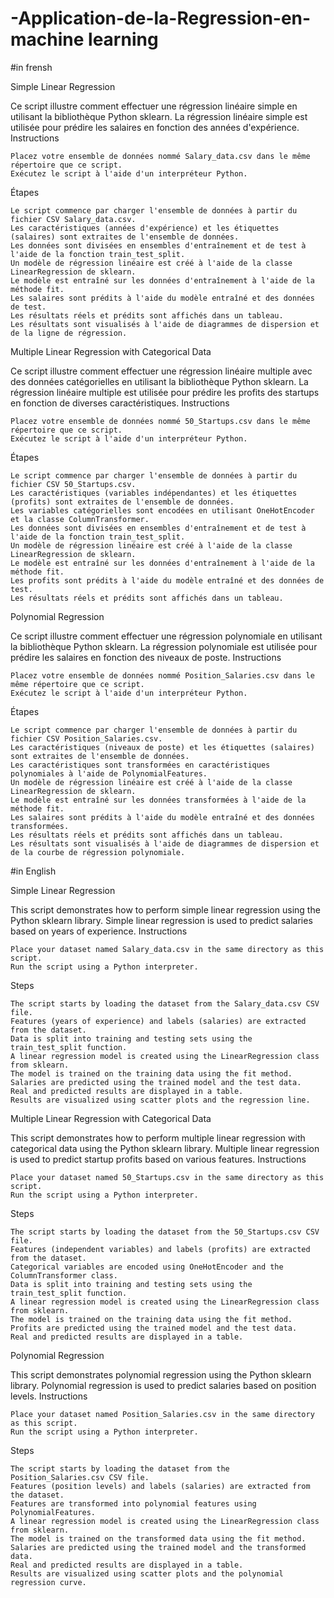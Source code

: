 # -Application-de-la-Regression-en-machine learning
#in frensh

Simple Linear Regression

Ce script illustre comment effectuer une régression linéaire simple en utilisant la bibliothèque Python sklearn. La régression linéaire simple est utilisée pour prédire les salaires en fonction des années d'expérience.
Instructions

    Placez votre ensemble de données nommé Salary_data.csv dans le même répertoire que ce script.
    Exécutez le script à l'aide d'un interpréteur Python.

Étapes

    Le script commence par charger l'ensemble de données à partir du fichier CSV Salary_data.csv.
    Les caractéristiques (années d'expérience) et les étiquettes (salaires) sont extraites de l'ensemble de données.
    Les données sont divisées en ensembles d'entraînement et de test à l'aide de la fonction train_test_split.
    Un modèle de régression linéaire est créé à l'aide de la classe LinearRegression de sklearn.
    Le modèle est entraîné sur les données d'entraînement à l'aide de la méthode fit.
    Les salaires sont prédits à l'aide du modèle entraîné et des données de test.
    Les résultats réels et prédits sont affichés dans un tableau.
    Les résultats sont visualisés à l'aide de diagrammes de dispersion et de la ligne de régression.

Multiple Linear Regression with Categorical Data

Ce script illustre comment effectuer une régression linéaire multiple avec des données catégorielles en utilisant la bibliothèque Python sklearn. La régression linéaire multiple est utilisée pour prédire les profits des startups en fonction de diverses caractéristiques.
Instructions

    Placez votre ensemble de données nommé 50_Startups.csv dans le même répertoire que ce script.
    Exécutez le script à l'aide d'un interpréteur Python.

Étapes

    Le script commence par charger l'ensemble de données à partir du fichier CSV 50_Startups.csv.
    Les caractéristiques (variables indépendantes) et les étiquettes (profits) sont extraites de l'ensemble de données.
    Les variables catégorielles sont encodées en utilisant OneHotEncoder et la classe ColumnTransformer.
    Les données sont divisées en ensembles d'entraînement et de test à l'aide de la fonction train_test_split.
    Un modèle de régression linéaire est créé à l'aide de la classe LinearRegression de sklearn.
    Le modèle est entraîné sur les données d'entraînement à l'aide de la méthode fit.
    Les profits sont prédits à l'aide du modèle entraîné et des données de test.
    Les résultats réels et prédits sont affichés dans un tableau.

Polynomial Regression

Ce script illustre comment effectuer une régression polynomiale en utilisant la bibliothèque Python sklearn. La régression polynomiale est utilisée pour prédire les salaires en fonction des niveaux de poste.
Instructions

    Placez votre ensemble de données nommé Position_Salaries.csv dans le même répertoire que ce script.
    Exécutez le script à l'aide d'un interpréteur Python.

Étapes

    Le script commence par charger l'ensemble de données à partir du fichier CSV Position_Salaries.csv.
    Les caractéristiques (niveaux de poste) et les étiquettes (salaires) sont extraites de l'ensemble de données.
    Les caractéristiques sont transformées en caractéristiques polynomiales à l'aide de PolynomialFeatures.
    Un modèle de régression linéaire est créé à l'aide de la classe LinearRegression de sklearn.
    Le modèle est entraîné sur les données transformées à l'aide de la méthode fit.
    Les salaires sont prédits à l'aide du modèle entraîné et des données transformées.
    Les résultats réels et prédits sont affichés dans un tableau.
    Les résultats sont visualisés à l'aide de diagrammes de dispersion et de la courbe de régression polynomiale.

#in English 

Simple Linear Regression

This script demonstrates how to perform simple linear regression using the Python sklearn library. Simple linear regression is used to predict salaries based on years of experience.
Instructions

    Place your dataset named Salary_data.csv in the same directory as this script.
    Run the script using a Python interpreter.

Steps

    The script starts by loading the dataset from the Salary_data.csv CSV file.
    Features (years of experience) and labels (salaries) are extracted from the dataset.
    Data is split into training and testing sets using the train_test_split function.
    A linear regression model is created using the LinearRegression class from sklearn.
    The model is trained on the training data using the fit method.
    Salaries are predicted using the trained model and the test data.
    Real and predicted results are displayed in a table.
    Results are visualized using scatter plots and the regression line.

Multiple Linear Regression with Categorical Data

This script demonstrates how to perform multiple linear regression with categorical data using the Python sklearn library. Multiple linear regression is used to predict startup profits based on various features.
Instructions

    Place your dataset named 50_Startups.csv in the same directory as this script.
    Run the script using a Python interpreter.

Steps

    The script starts by loading the dataset from the 50_Startups.csv CSV file.
    Features (independent variables) and labels (profits) are extracted from the dataset.
    Categorical variables are encoded using OneHotEncoder and the ColumnTransformer class.
    Data is split into training and testing sets using the train_test_split function.
    A linear regression model is created using the LinearRegression class from sklearn.
    The model is trained on the training data using the fit method.
    Profits are predicted using the trained model and the test data.
    Real and predicted results are displayed in a table.

Polynomial Regression

This script demonstrates polynomial regression using the Python sklearn library. Polynomial regression is used to predict salaries based on position levels.
Instructions

    Place your dataset named Position_Salaries.csv in the same directory as this script.
    Run the script using a Python interpreter.

Steps

    The script starts by loading the dataset from the Position_Salaries.csv CSV file.
    Features (position levels) and labels (salaries) are extracted from the dataset.
    Features are transformed into polynomial features using PolynomialFeatures.
    A linear regression model is created using the LinearRegression class from sklearn.
    The model is trained on the transformed data using the fit method.
    Salaries are predicted using the trained model and the transformed data.
    Real and predicted results are displayed in a table.
    Results are visualized using scatter plots and the polynomial regression curve.
